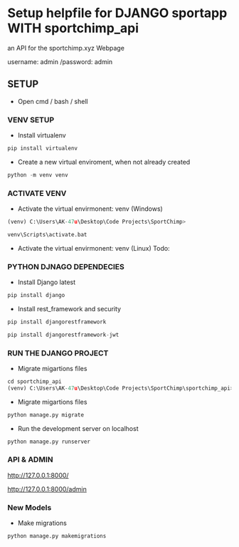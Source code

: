 # Setup helpfile for DJANGO sportapp WITH sportchimp_api
an API for the sportchimp.xyz Webpage

username: admin /password: admin


## SETUP

- Open cmd / bash / shell

### VENV SETUP
- Install virtualenv
```python 
pip install virtualenv
```

- Create a new virtual enviroment, when not already created
```python 
python -m venv venv
```
### ACTIVATE VENV
- Activate the virtual envirmonent: venv (Windows)
```python 
(venv) C:\Users\AK-47u\Desktop\Code Projects\SportChimp>
```
```python 
venv\Scripts\activate.bat
```
- Activate the virtual envirmonent: venv (Linux)
Todo:

### PYTHON DJNAGO DEPENDECIES
- Install Django latest
```python 
pip install django
```
- Install rest_framework and security
```python 
pip install djangorestframework 
```
```python 
pip install djangorestframework-jwt 
```

### RUN THE DJANGO PROJECT
- Migrate migartions files
```python 
cd sportchimp_api
(venv) C:\Users\AK-47u\Desktop\Code Projects\SportChimp\sportchimp_api>
```
- Migrate migartions files
```python 
python manage.py migrate
```
- Run the development server on localhost
```python 
python manage.py runserver
```

### API & ADMIN
http://127.0.0.1:8000/

http://127.0.0.1:8000/admin


### New Models
- Make migrations
```python 
python manage.py makemigrations
```




